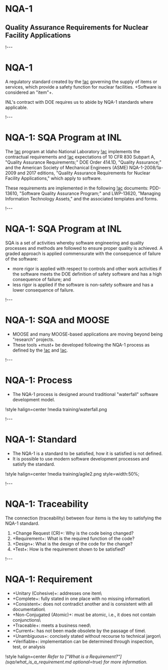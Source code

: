 # NQA-1

## Quality Assurance Requirements for Nuclear Facility Applications

!---

# NQA-1

A regulatory standard created by the [!ac](ASME) governing the
supply of items or services, which provide a safety function for nuclear facilities. +Software is
considered an "item"+.

INL's contract with DOE requires us to abide by NQA-1 standards where applicable.

!---

# NQA-1: SQA Program at INL

The [!ac](SQA) program at Idaho National Laboratory [!ac](INL) implements the
contractual requirements and [!ac](DOE) expectations of 10 CFR 830 Subpart A,
"Quality Assurance Requirements;" DOE Order 414.1D, "Quality Assurance;" and the American Society
of Mechanical Engineers (ASME) NQA-1-2008/1a-2009 and 2017 editions, "Quality Assurance
Requirements for Nuclear Facility Applications," which apply to software.

These requirements are
implemented in the following [!ac](INL) documents: PDD-13610, "Software Quality Assurance Program;" and
LWP-13620, "Managing Information Technology Assets," and the associated templates and forms.

!---

# NQA-1: SQA Program at INL

SQA is a set of activities whereby software engineering and quality processes and methods are
followed to ensure proper quality is achieved. A graded approach is applied commensurate with the
consequence of failure of the software:

- more rigor is applied with respect to controls and other work
  activities if the software meets the DOE definition of safety software and has a high consequence of
  failure; and
- less rigor is applied if the software is non-safety software and has a lower consequence
  of failure.

!---

# NQA-1: SQA and MOOSE

- MOOSE and many MOOSE-based applications are moving beyond being "research" projects.
- These tools +must+ be developed following the NQA-1 process as defined by
  the [!ac](DOE) and [!ac](INL).

!---

# NQA-1: Process

- The NQA-1 process is designed around traditional "waterfall" software development model.

!style halign=center
!media training/waterfall.png

!---

# NQA-1: Standard

- The NQA-1 is a standard to be satisfied, how it is satisfied is not defined.
- It is possible to use modern software development processes and satisfy the standard.

!style halign=center
!media training/agile2.png style=width:50%;

!---

# NQA-1: Traceability

The connection (traceability) between four items is the key to satisfying the NQA-1 standard.

1. +Change Request (CR)+: Why is the code being changed?
1. +Requirement+: What is the required function of the code?
1. +Design+: What is the design of the code for the change?
1. +Test+: How is the requirement shown to be satisfied?

!---

# NQA-1: Requirement

- +Unitary (Cohesive)+: addresses one item\\
- +Complete+: fully stated in one place with no missing information\\
- +Consistent+: does not contradict another and is consistent with all documentation\\
- +Non-Conjugated (Atomic)+: must be atomic, i.e., it does not contain conjunctions\\
- +Traceable+: meets a business need\\
- +Current+: has not been made obsolete by the passage of time\\
- +Unambiguous+: concisely stated without recourse to technical jargon\\
- +Verifiable+: implementation can be determined through inspection, test, or analysis

!style halign=center
*Refer to ["What is a Requirement?"](sqa/what_is_a_requirement.md optional=true) for more information.*
